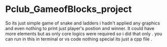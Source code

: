 # Pclub_GameofBlocks_project
So its just simple game of snake and ladders i hadn't applied any graphics and even nothing to print just player's postion and winner.
It could have more elements but as only core logics were required so i did that only .
you can run in this in terminal or vs code nothing special its just a cpp file .
